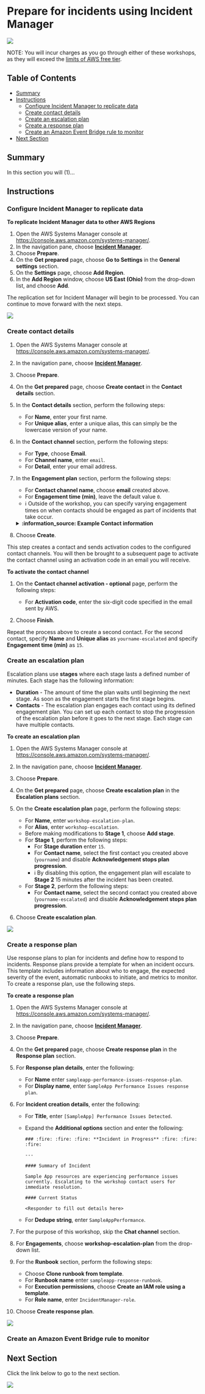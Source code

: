 # Prepare for incidents using Incident Manager

![](media/ssm-aws-logo.png)

NOTE: You will incur charges as you go through either of these workshops, as they will exceed the [limits of AWS free tier](http://docs.aws.amazon.com/awsaccountbilling/latest/aboutv2/free-tier-limits.html).

## Table of Contents

- [Summary](#summary)
- [Instructions](#instructions)
    - [Configure Incident Manager to replicate data](#configure-incident-manager-to-replicate-data)
    - [Create contact details](#create-contact-details)
    - [Create an escalation plan](#create-an-escalation-plan)
    - [Create a response plan](#create-a-response-plan)
    - [Create an Amazon Event Bridge rule to monitor](#create-an-amazon-event-bridge-rule-to-monitor)
- [Next Section](#next-section)

## Summary

In this section you will (1)...

## Instructions

### Configure Incident Manager to replicate data

**To replicate Incident Manager data to other AWS Regions**

1. Open the AWS Systems Manager console at https://console.aws.amazon.com/systems-manager/.
1. In the navigation pane, choose [**Incident Manager**](https://console.aws.amazon.com/systems-manager/incidents).
1. Choose **Prepare**.
1. On the **Get prepared** page, choose **Go to Settings** in the **General settings** section.
1. On the **Settings** page, choose **Add Region**.
1. In the **Add Region** window, choose **US East (Ohio)** from the drop-down list, and choose **Add**.

The replication set for Incident Manager will begin to be processed. You can continue to move forward with the next steps.

![](media/configure-replication-set.png)

### Create contact details

1. Open the AWS Systems Manager console at https://console.aws.amazon.com/systems-manager/.
1. In the navigation pane, choose [**Incident Manager**](https://console.aws.amazon.com/systems-manager/incidents).
1. Choose **Prepare**.
1. On the **Get prepared** page, choose **Create contact** in the **Contact details** section.
1. In the **Contact details** section, perform the following steps:
    
    - For **Name**, enter your first name.
    - For **Unique alias**, enter a unique alias, this can simply be the lowercase version of your name.
    
1. In the **Contact channel** section, perform the following steps:

    - For **Type**, choose **Email**.
    - For **Channel name**, enter ```email```.
    - For **Detail**, enter your email address.
    
1. In the **Engagement plan** section, perform the following steps:

    - For **Contact channel name**, choose **email** created above.
    - For **Engagement time (min)**, leave the default value ```0```.
    - :information_source: Outside of the workshop, you can specify varying engagement times on when contacts should be engaged as part of incidents that take occur.
    
    <details>
    <summary><b>:information_source: Example Contact information</b></summary><p>

    ![](media/prepare-create-contact.png)

    </p></details>
    
1. Choose **Create**.

This step creates a contact and sends activation codes to the configured contact channels. You will then be brought to a subsequent page to activate the contact channel using an activation code in an email you will receive.

**To activate the contact channel**

1. On the **Contact channel activation - optional** page, perform the following steps:

    - For **Activation code**, enter the six-digit code specified in the email sent by AWS.

1. Choose **Finish**.

Repeat the process above to create a second contact. For the second contact, specify **Name** and **Unique alias** as ```yourname-escalated``` and specify **Engagement time (min)** as ```15```.

### Create an escalation plan

Escalation plans use **stages** where each stage lasts a defined number of minutes. Each stage has the following information:

- **Duration** - The amount of time the plan waits until beginning the next stage. As soon as the engagement starts the first stage begins.
- **Contacts** - The escalation plan engages each contact using its defined engagement plan. You can set up each contact to stop the progression of the escalation plan before it goes to the next stage. Each stage can have multiple contacts.

**To create an escalation plan**

1. Open the AWS Systems Manager console at https://console.aws.amazon.com/systems-manager/.
1. In the navigation pane, choose [**Incident Manager**](https://console.aws.amazon.com/systems-manager/incidents).
1. Choose **Prepare**.
1. On the **Get prepared** page, choose **Create escalation plan** in the **Escalation plans** section.
1. On the **Create escalation plan** page, perform the following steps:

    - For **Name**, enter ```workshop-escalation-plan```.
    - For **Alias**, enter ```workshop-escalation```.
    - Before making modifications to **Stage 1**, choose **Add stage**.
    - For **Stage 1**, perform the following steps:
        - For **Stage duration** enter ```15```.
        - For **Contact name**, select the first contact you created above (```yourname```) and disable **Acknowledgement stops plan progression**.
        - :information_source: By disabling this option, the engagement plan will escalate to **Stage 2** 15 minutes after the incident has been created.
    - For **Stage 2**, perform the following steps:
        - For **Contact name**, select the second contact you created above (```yourname-escalated```) and disable **Acknowledgement stops plan progression**.

1. Choose **Create escalation plan**.
    
![](media/prepare-escalation-plan.png)

### Create a response plan

Use response plans to plan for incidents and define how to respond to incidents. Response plans provide a template for when an incident occurs. This template includes information about who to engage, the expected severity of the event, automatic runbooks to initiate, and metrics to monitor. To create a response plan, use the following steps. 

**To create a response plan**

1. Open the AWS Systems Manager console at https://console.aws.amazon.com/systems-manager/.
1. In the navigation pane, choose [**Incident Manager**](https://console.aws.amazon.com/systems-manager/incidents).
1. Choose **Prepare**.
1. On the **Get prepared** page, choose **Create response plan** in the **Response plan** section.
1. For **Response plan details**, enter the following:

    - For **Name** enter ```sampleapp-performance-issues-response-plan```.
    - For **Display name**, enter ```SampleApp Performance Issues response plan```.
    
1. For **Incident creation details**, enter the following:

    - For **Title**, enter ```[SampleApp] Performance Issues Detected```.
    - Expand the **Additional options** section and enter the following:
    
        ```
        ### :fire: :fire: :fire: **Incident in Progress** :fire: :fire: :fire:

        ---

        #### Summary of Incident

        Sample App resources are experiencing performance issues currently. Escalating to the workshop contact users for immediate resolution.

        #### Current Status

        <Responder to fill out details here>
        ```
    
    - For **Dedupe string**, enter ```SampleAppPerformance```.

1. For the purpose of this workshop, skip the **Chat channel** section.
1. For **Engagements**, choose **workshop-escalation-plan** from the drop-down list.
1. For the **Runbook** section, perform the following steps:

    - Choose **Clone runbook from template**.
    - For **Runbook name** enter ```sampleapp-response-runbook```.
    - For **Execution permissions**, choose **Create an IAM role using a template**.
    - For **Role name**, enter ```IncidentManager-role```.

1. Choose **Create response plan**.

![](media/prepare-escalation-plan.png)

### Create an Amazon Event Bridge rule to monitor

## Next Section

Click the link below to go to the next section.

[![](media/codify-runbooks.png)](/episode-05-step-02-codify-runbooks.md)